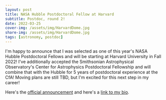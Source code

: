 ```yaml
---
layout: post
title: NASA Hubble Postdoctoral Fellow at Harvard
subtitle: Postdoc, round 2!
date: 2022-03-25
cover-img: /assets/img/HarvardDome.jpg
share-img: /assets/img/HarvardDome.jpg
tags: [astronomy, postdoc]
---
```

I'm happy to announce that I was selected as one of this year's NASA Hubble Postdoctoral Fellows and will be starting at Harvard University in Fall 2022! I've additionally accepted the Smithsonian Astrophysical Observatory's Center for Astrophysics Postdoctoral Fellowship and will combine that with the Hubble for 5 years of postdoctoral experience at the CfA! Moving plans are still TBD, but I'm excited for this next step in my career!

Here's the [official announcement](https://hubblesite.org/contents/news-releases/2022/news-2022-022) and here's a [link to my bio](https://www.stsci.edu/stsci-research/fellowships/nasa-hubble-fellowship-program/2022-nhfp-fellows#section-50906a13-d10e-49fe-b8ae-77a6aff0cdf7).
